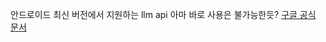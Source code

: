 안드로이드 최신 버전에서 지원하는 llm api
아마 바로 사용은 불가능한듯?
[구글 공식 문서](https://ai.google.dev/edge/mediapipe/solutions/genai/llm_inference/android?hl=ko)

